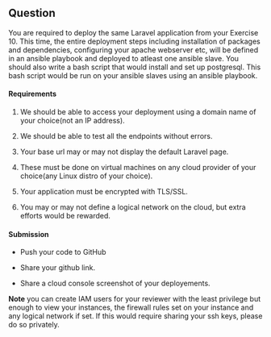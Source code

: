 ## Question
You are required to deploy the same Laravel application from your Exercise 10. This
time, the entire deployment steps including installation of packages and dependencies,
configuring your apache webserver etc, will be defined in an ansible playbook and
deployed to atleast one ansible slave.
You should also write a bash script that would install and set up postgresql. This bash
script would be run on your ansible slaves using an ansible playbook.

#### Requirements

1. We should be able to access your deployment using a domain name of your choice(not an IP address).

2. We should be able to test all the endpoints without errors.

4. Your base url may or may not display the default Laravel page.

4. These must be done on virtual machines on any cloud provider of your choice(any Linux distro of your choice).

5. Your application must be encrypted with TLS/SSL.

6. You may or may not define a logical network on the cloud, but extra efforts would be rewarded.

#### Submission

- Push your code to GitHub

- Share your github link.

- Share a cloud console screenshot of your deployements.

**Note** you can create IAM users for your reviewer with the least privilege but enough to view your instances, the firewall rules set on your instance and any logical network if set. If this would require sharing your ssh keys, please do so privately.
